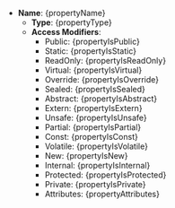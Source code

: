 - **Name**: {propertyName}
  - **Type**: {propertyType}
  - **Access Modifiers**:
    - Public: {propertyIsPublic}
    - Static: {propertyIsStatic}
    - ReadOnly: {propertyIsReadOnly}
    - Virtual: {propertyIsVirtual}
    - Override: {propertyIsOverride}
    - Sealed: {propertyIsSealed}
    - Abstract: {propertyIsAbstract}
    - Extern: {propertyIsExtern}
    - Unsafe: {propertyIsUnsafe}
    - Partial: {propertyIsPartial}
    - Const: {propertyIsConst}
    - Volatile: {propertyIsVolatile}
    - New: {propertyIsNew}
    - Internal: {propertyIsInternal}
    - Protected: {propertyIsProtected}
    - Private: {propertyIsPrivate}
    - Attributes: {propertyAttributes}